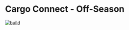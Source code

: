 
# Cargo Connect - Off-Season

[![build](https://github.com/WeRobots-Cottbus/Cargo-Connect_Off-Season/actions/workflows/build.yml/badge.svg?branch=main)](https://github.com/WeRobots-Cottbus/Cargo-Connect_Off-Season/actions/workflows/build.yml)&nbsp;
